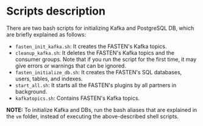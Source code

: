 # Scripts description
There are two bash scripts for initializing Kafka and PostgreSQL DB, which are briefly explained as follows:

- `fasten_init_kafka.sh`: It creates the FASTEN's Kafka topics.
- `cleanup_kafka.sh`: It deletes the FASTEN's Kafka topics and the consumer groups. Note that if you run the script for the first time, it may give errors or warnings that can be ignored.
- `fasten_initialize_db.sh`: It creates the FASTEN's SQL databases, users, tables, and indexes.
- `start_all.sh`: It starts all the FASTEN's plugins by all partners in background.
- `kafkatopics.sh`: Contains FASTEN's Kafka topics.

**NOTE:** To initialize Kafka and DBs, run the bash aliases that are explained in the `vm` folder, instead of executing the above-described shell scripts.